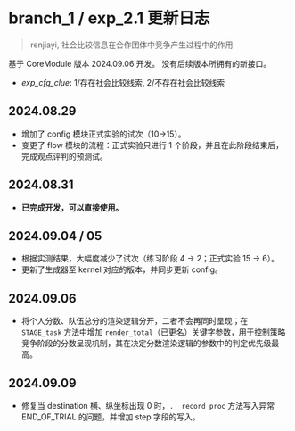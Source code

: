 # branch_1 / exp_2.1 更新日志
> renjiayi, 社会比较信息在合作团体中竞争产生过程中的作用

基于 CoreModule 版本 2024.09.06 开发。
没有后续版本所拥有的新接口。

- *exp_cfg_clue*: 1/存在社会比较线索, 2/不存在社会比较线索

## 2024.08.29
- 增加了 config 模块正式实验的试次（10->15）。
- 变更了 flow 模块的流程：正式实验只进行 1 个阶段，并且在此阶段结束后，完成观点评判的预测试。

## 2024.08.31
- **已完成开发，可以直接使用。**

## 2024.09.04 / 05
- 根据实测结果，大幅度减少了试次（练习阶段 4 -> 2；正式实验 15 -> 6）。
- 更新了生成器至 kernel 对应的版本，并同步更新 config。

## 2024.09.06
- 将个人分数、队伍总分的渲染逻辑分开，二者不会再同时呈现；在 `STAGE_task` 方法中增加 `render_total`（已更名）关键字参数，用于控制策略竞争阶段的分数呈现机制，其在决定分数渲染逻辑的参数中的判定优先级最高。

## 2024.09.09
- 修复当 destination 横、纵坐标出现 0 时，`.__record_proc` 方法写入异常 END_OF_TRIAL 的问题，并增加 step 字段的写入。
